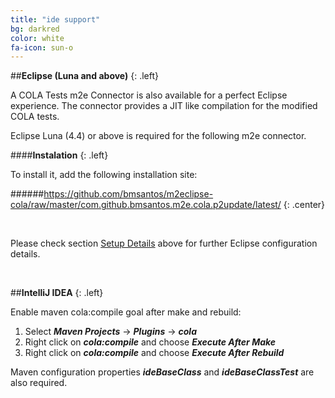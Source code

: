 ```yaml
---
title: "ide support"
bg: darkred
color: white
fa-icon: sun-o
---
```


##**Eclipse (Luna and above)**
{: .left}

A COLA Tests m2e Connector is also available for a perfect Eclipse experience.
The connector provides a JIT like compilation for the modified COLA tests.

Eclipse Luna (4.4) or above is required for the following m2e connector.


####**Instalation**
{: .left}

To install it, add the following installation site:

######https://github.com/bmsantos/m2eclipse-cola/raw/master/com.github.bmsantos.m2e.cola.p2update/latest/
{: .center}

<br>

Please check section [Setup Details](#details) above for further Eclipse configuration details.

<br>

##**IntelliJ IDEA**
{: .left}

Enable maven cola:compile goal after make and rebuild:

1. Select ***Maven Projects*** -> ***Plugins*** -> ***cola***
2. Right click on ***cola:compile*** and choose ***Execute After Make***
3. Right click on ***cola:compile*** and choose ***Execute After Rebuild***

Maven configuration properties ***ideBaseClass*** and ***ideBaseClassTest*** are also required.
